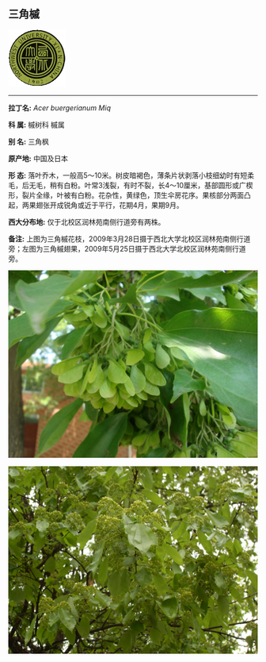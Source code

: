 ## 三角槭

![西北大学校园网络植物志](JPG/nwu.gif)

---

**拉丁名:**  _Acer buergerianum Miq_

**科 属:** 槭树科 槭属

**别 名:** 三角枫

**原产地:** 中国及日本

**形  态:** 落叶乔木，一般高5～10米。树皮暗褐色，薄条片状剥落小枝细幼时有短柔毛，后无毛，稍有白粉。叶常3浅裂，有时不裂，长4～10厘米，基部圆形或广楔形，裂片全缘，叶被有白粉。花杂性，黄绿色，顶生伞房花序。果核部分两面凸起，两果翅张开成锐角或近于平行，花期4月，果期9月。　　　　　

**西大分布地:** 仅于北校区润林苑南侧行道旁有两株。

**备注:** 上图为三角槭花枝，2009年3月28日摄于西北大学北校区润林苑南侧行道旁；左图为三角槭翅果，2009年5月25日摄于西北大学北校区润林苑南侧行道旁。

![三角槭](JPG/三角槭.JPG) 

![三角槭](JPG/三角槭1.JPG) 


